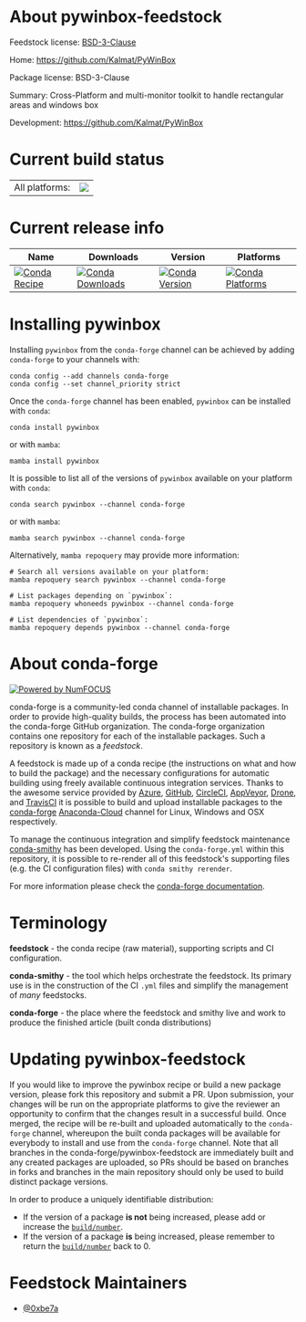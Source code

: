 About pywinbox-feedstock
========================

Feedstock license: [BSD-3-Clause](https://github.com/conda-forge/pywinbox-feedstock/blob/main/LICENSE.txt)

Home: https://github.com/Kalmat/PyWinBox

Package license: BSD-3-Clause

Summary: Cross-Platform and multi-monitor toolkit to handle rectangular areas and windows box

Development: https://github.com/Kalmat/PyWinBox

Current build status
====================


<table><tr><td>All platforms:</td>
    <td>
      <a href="https://dev.azure.com/conda-forge/feedstock-builds/_build/latest?definitionId=20718&branchName=main">
        <img src="https://dev.azure.com/conda-forge/feedstock-builds/_apis/build/status/pywinbox-feedstock?branchName=main">
      </a>
    </td>
  </tr>
</table>

Current release info
====================

| Name | Downloads | Version | Platforms |
| --- | --- | --- | --- |
| [![Conda Recipe](https://img.shields.io/badge/recipe-pywinbox-green.svg)](https://anaconda.org/conda-forge/pywinbox) | [![Conda Downloads](https://img.shields.io/conda/dn/conda-forge/pywinbox.svg)](https://anaconda.org/conda-forge/pywinbox) | [![Conda Version](https://img.shields.io/conda/vn/conda-forge/pywinbox.svg)](https://anaconda.org/conda-forge/pywinbox) | [![Conda Platforms](https://img.shields.io/conda/pn/conda-forge/pywinbox.svg)](https://anaconda.org/conda-forge/pywinbox) |

Installing pywinbox
===================

Installing `pywinbox` from the `conda-forge` channel can be achieved by adding `conda-forge` to your channels with:

```
conda config --add channels conda-forge
conda config --set channel_priority strict
```

Once the `conda-forge` channel has been enabled, `pywinbox` can be installed with `conda`:

```
conda install pywinbox
```

or with `mamba`:

```
mamba install pywinbox
```

It is possible to list all of the versions of `pywinbox` available on your platform with `conda`:

```
conda search pywinbox --channel conda-forge
```

or with `mamba`:

```
mamba search pywinbox --channel conda-forge
```

Alternatively, `mamba repoquery` may provide more information:

```
# Search all versions available on your platform:
mamba repoquery search pywinbox --channel conda-forge

# List packages depending on `pywinbox`:
mamba repoquery whoneeds pywinbox --channel conda-forge

# List dependencies of `pywinbox`:
mamba repoquery depends pywinbox --channel conda-forge
```


About conda-forge
=================

[![Powered by
NumFOCUS](https://img.shields.io/badge/powered%20by-NumFOCUS-orange.svg?style=flat&colorA=E1523D&colorB=007D8A)](https://numfocus.org)

conda-forge is a community-led conda channel of installable packages.
In order to provide high-quality builds, the process has been automated into the
conda-forge GitHub organization. The conda-forge organization contains one repository
for each of the installable packages. Such a repository is known as a *feedstock*.

A feedstock is made up of a conda recipe (the instructions on what and how to build
the package) and the necessary configurations for automatic building using freely
available continuous integration services. Thanks to the awesome service provided by
[Azure](https://azure.microsoft.com/en-us/services/devops/), [GitHub](https://github.com/),
[CircleCI](https://circleci.com/), [AppVeyor](https://www.appveyor.com/),
[Drone](https://cloud.drone.io/welcome), and [TravisCI](https://travis-ci.com/)
it is possible to build and upload installable packages to the
[conda-forge](https://anaconda.org/conda-forge) [Anaconda-Cloud](https://anaconda.org/)
channel for Linux, Windows and OSX respectively.

To manage the continuous integration and simplify feedstock maintenance
[conda-smithy](https://github.com/conda-forge/conda-smithy) has been developed.
Using the ``conda-forge.yml`` within this repository, it is possible to re-render all of
this feedstock's supporting files (e.g. the CI configuration files) with ``conda smithy rerender``.

For more information please check the [conda-forge documentation](https://conda-forge.org/docs/).

Terminology
===========

**feedstock** - the conda recipe (raw material), supporting scripts and CI configuration.

**conda-smithy** - the tool which helps orchestrate the feedstock.
                   Its primary use is in the construction of the CI ``.yml`` files
                   and simplify the management of *many* feedstocks.

**conda-forge** - the place where the feedstock and smithy live and work to
                  produce the finished article (built conda distributions)


Updating pywinbox-feedstock
===========================

If you would like to improve the pywinbox recipe or build a new
package version, please fork this repository and submit a PR. Upon submission,
your changes will be run on the appropriate platforms to give the reviewer an
opportunity to confirm that the changes result in a successful build. Once
merged, the recipe will be re-built and uploaded automatically to the
`conda-forge` channel, whereupon the built conda packages will be available for
everybody to install and use from the `conda-forge` channel.
Note that all branches in the conda-forge/pywinbox-feedstock are
immediately built and any created packages are uploaded, so PRs should be based
on branches in forks and branches in the main repository should only be used to
build distinct package versions.

In order to produce a uniquely identifiable distribution:
 * If the version of a package **is not** being increased, please add or increase
   the [``build/number``](https://docs.conda.io/projects/conda-build/en/latest/resources/define-metadata.html#build-number-and-string).
 * If the version of a package **is** being increased, please remember to return
   the [``build/number``](https://docs.conda.io/projects/conda-build/en/latest/resources/define-metadata.html#build-number-and-string)
   back to 0.

Feedstock Maintainers
=====================

* [@0xbe7a](https://github.com/0xbe7a/)

